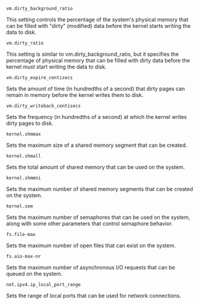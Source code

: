 `vm.dirty_background_ratio`

This setting controls the percentage of the system's physical memory that can be filled with "dirty" (modified) data before the kernel starts writing the data to disk.

`vm.dirty_ratio`

This setting is similar to vm.dirty_background_ratio, but it specifies the percentage of physical memory that can be filled with dirty data before the kernel _must_ start writing the data to disk. 

`vm.dirty_expire_centisecs`

Sets the amount of time (in hundredths of a second) that dirty pages can remain in memory before the kernel writes them to disk.

`vm.dirty_writeback_centisecs`

Sets the frequency (in hundredths of a second) at which the kernel writes dirty pages to disk.

`kernel.shmmax`

Sets the maximum size of a shared memory segment that can be created.

`kernel.shmall`

Sets the total amount of shared memory that can be used on the system.

`kernel.shmmni`

Sets the maximum number of shared memory segments that can be created on the system.

`kernel.sem`

Sets the maximum number of semaphores that can be used on the system, along with some other parameters that control semaphore behavior.

`fs.file-max`

Sets the maximum number of open files that can exist on the system.

`fs.aio-max-nr`

Sets the maximum number of asynchronous I/O requests that can be queued on the system.

`net.ipv4.ip_local_port_range`

Sets the range of local ports that can be used for network connections.